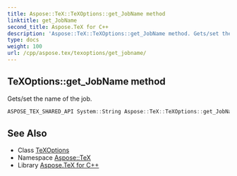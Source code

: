 ```yaml
---
title: Aspose::TeX::TeXOptions::get_JobName method
linktitle: get_JobName
second_title: Aspose.TeX for C++
description: 'Aspose::TeX::TeXOptions::get_JobName method. Gets/set the name of the job in C++.'
type: docs
weight: 100
url: /cpp/aspose.tex/texoptions/get_jobname/
---
```

## TeXOptions::get_JobName method


Gets/set the name of the job.

```cpp
ASPOSE_TEX_SHARED_API System::String Aspose::TeX::TeXOptions::get_JobName() const
```

## See Also

* Class [TeXOptions](../)
* Namespace [Aspose::TeX](../../)
* Library [Aspose.TeX for C++](../../../)
